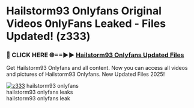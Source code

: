 # Hailstorm93 Onlyfans Original Videos 0nlyFans Leaked - Files Updated! (z333)

<h3>🔴 CLICK HERE 🌐==►► <a href="https://tinyurl.com/2wckxsce" rel="nofollow">Hailstorm93 Onlyfans Updated Files</a></h3>

Get Hailstorm93 Onlyfans and all content. Now you can access all videos and pictures of Hailstorm93 Onlyfans. New Updated Files 2025!

[![z333](https://i.imgur.com/AFduVYN.gif)](https://tinyurl.com/2wckxsce)
hailstorm93 onlyfans<br>
hailstorm93 onlyfans leaks<br>
hailstorm93 onlyfans leak